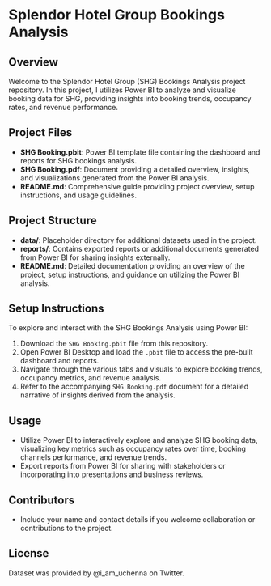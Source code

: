 # Splendor Hotel Group Bookings Analysis

## Overview
Welcome to the Splendor Hotel Group (SHG) Bookings Analysis project repository. In this project, I utilizes Power BI to analyze and visualize booking data for SHG, providing insights into booking trends, occupancy rates, and revenue performance.

## Project Files
- **SHG Booking.pbit**: Power BI template file containing the dashboard and reports for SHG bookings analysis.
- **SHG Booking.pdf**: Document providing a detailed overview, insights, and visualizations generated from the Power BI analysis.
- **README.md**: Comprehensive guide providing project overview, setup instructions, and usage guidelines.

## Project Structure
- **data/**: Placeholder directory for additional datasets used in the project.
- **reports/**: Contains exported reports or additional documents generated from Power BI for sharing insights externally.
- **README.md**: Detailed documentation providing an overview of the project, setup instructions, and guidance on utilizing the Power BI analysis.

## Setup Instructions
To explore and interact with the SHG Bookings Analysis using Power BI:
1. Download the `SHG Booking.pbit` file from this repository.
2. Open Power BI Desktop and load the `.pbit` file to access the pre-built dashboard and reports.
3. Navigate through the various tabs and visuals to explore booking trends, occupancy metrics, and revenue analysis.
4. Refer to the accompanying `SHG Booking.pdf` document for a detailed narrative of insights derived from the analysis.

## Usage
- Utilize Power BI to interactively explore and analyze SHG booking data, visualizing key metrics such as occupancy rates over time, booking channels performance, and revenue trends.
- Export reports from Power BI for sharing with stakeholders or incorporating into presentations and business reviews.

## Contributors
- Include your name and contact details if you welcome collaboration or contributions to the project.

## License
Dataset was provided by @i_am_uchenna on Twitter.
